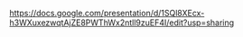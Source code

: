 https://docs.google.com/presentation/d/1SQl8XEcx-h3WXuxezwqtAjZE8PWThWx2ntll9zuEF4I/edit?usp=sharing